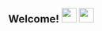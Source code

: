 

## Welcome! <img src="https://emojis.slackmojis.com/emojis/images/1615425105/19530/ugly_code.gif?1615425105" width="30" />  <img src="https://emojis.slackmojis.com/emojis/images/1617826989/28273/typing.gif?1617826989" width="30" />
<!-- 



🎓 Centro Universitário SENAC - Análise e Desenvolvimento de Sistemas <br/>
🏠 São Paulo 🇧🇷<br/>
</div> 
<br/>
<br/>

<p>
  <img src="https://cdn.jsdelivr.net/gh/devicons/devicon/icons/javascript/javascript-plain.svg" width="40"/>
  <img src="https://cdn.jsdelivr.net/gh/devicons/devicon/icons/angularjs/angularjs-plain.svg" width="40"/>
</p>

## Technologies
 <p>
  <img src="https://cdn.worldvectorlogo.com/logos/java.svg" width="40" height="40"/>
  <img src="https://cdn.worldvectorlogo.com/logos/html5-2.svg" width="40" height="40"/>
  <img src="https://cdn.worldvectorlogo.com/logos/css-3.svg" width="40" height="40"/>
  <img src="https://cdn.worldvectorlogo.com/logos/bootstrap-5-1.svg" width="40" height="40"/>
  <img src="https://cdn.worldvectorlogo.com/logos/logo-javascript.svg" width="40" height="40"/>
  <img src="https://cdn.worldvectorlogo.com/logos/git-icon.svg" width="40" height="40"/>
</p>




[![Top Langs](https://github-readme-stats.vercel.app/api/top-langs/?username=melqui1998)](https://github.com/melqui1998/github-readme-stats)


<table>
<div>
-->
